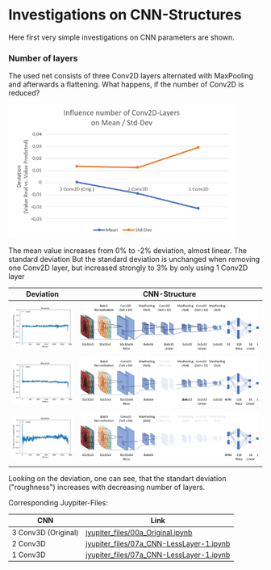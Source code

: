 # Investigations on CNN-Structures

Here first very simple investigations on CNN parameters are shown.

### Number of layers
The used net consists of three Conv2D layers alternated with MaxPooling and afterwards a flattening. What happens, if the number of Conv2D is reduced?

<img src="./images/Conv2D_Mean_Std.png" width="450">

The mean value increases from 0% to -2% deviation, almost linear. The standard deviation  But the standard deviation is unchanged when removing one Conv2D layer, but increased strongly to 3% by only using 1 Conv2D layer

| Deviation        | CNN-Structure           |
| ------------- | --------------- |
| <img src="./images/Deviation_Original.png" width="250"> |  <img src="./images/cnn_structure_original.png"> |
| <img src="./images/Deviation_Less_Layer_1.png" width="250" > |  <img src="./images/cnn_structure_Less_Layer_1.png"> |
| <img src="./images/Deviation_Less_Layer_2.png" width="250" > |  <img src="./images/cnn_structure_Less_Layer_2.png"> |

Looking on the deviation, one can see, that the standart deviation ("roughness") increases with decreasing number of layers.

Corresponding Juypiter-Files:

| CNN | Link |
| -------- | ---- |
| 3 Conv3D (Original) | [jyupiter_files/00a_Original.ipynb](00a_Original.ipynb) |
| 2 Conv3D  | [jyupiter_files/07a_CNN-LessLayer-1.ipynb](07a_CNN-LessLayer-1.ipynb) |
| 1 Conv3D  | [jyupiter_files/07a_CNN-LessLayer-1.ipynb](07a_CNN-LessLayer-2.ipynb) |
